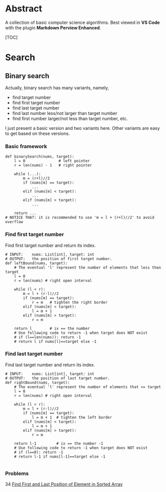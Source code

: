 # Abstract
A collection of basic computer science algorithms.
Best viewed in **VS Code** with the plugin **Markdown Perview Enhanced**.

[TOC]

# Search
## Binary search
Actually, binary search has many variants, namely, 
* find target number 
* find first target number 
* find last target number 
* find last number less/not larger than target number
* find first number larger/not less than target number,
etc.

I just present a basic version and two variants here. Other variants are easy to get based on these versions.
### Basic framework
```Python{.line-numbers}
def binarySearch(nums, target):
    l = 0               # left pointer
    r = len(nums) - 1   # right pointer

    while (...):
        m = (r+l)//2
        if (nums[m] == target):
            ...
        elif (nums[m] < target):
            ...
        elif (nums[m] > target):
            ...
    
    return ...
# NOTICE THAT: it is recommended to use 'm = l + (r+l)//2' to avoid overflow
```

### Find first target number
Find first target number and return its index. 
```python{.line-numbers}
# INPUT:    nums: List[int], target: int
# OUTPUT:   the position of first target number.
def leftBound(nums, target):
    # The eventual 'l' represent the number of elements that less than target
    l = 0
    r = len(nums) # right open interval

    while (l < r):
        m = l + (r-l)//2
        if (nums[m] == target):
            r = m   # tighten the right border
        elif (nums[m] < target):
            l = m + 1
        elif (nums[m] > target):
            r = m
    
    return l        # ix == the number
    # Use following code to return -1 when target does NOT exist
    # if (l==len(nums)): return -1
    # return l if nums[l]==target else -1
```

### Find last target number
Find last target number and return its index. 
```python{.line-numbers}
# INPUT:    nums: List[int], target: int
# OUTPUT:   the position of last target number.
def rightBound(nums, target):
    # The eventual 'l' represent the number of elements that <= target
    l = 0
    r = len(nums) # right open interval

    while (l < r):
        m = l + (r-l)//2
        if (nums[m] == target):
            l = m + 1  # tighten the left border
        elif (nums[m] < target):
            l = m + 1
        elif (nums[m] > target):
            r = m
    
    return l-1         # ix == the number -1
    # Use following code to return -1 when target does NOT exist
    # if (l==0): return -1
    # return l-1 if nums[l-1]==target else -1
    
```



### Problems
34 [Find First and Last Position of Element in Sorted Array](https://leetcode-cn.com/problems/find-first-and-last-position-of-element-in-sorted-array/)